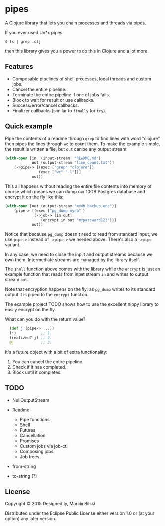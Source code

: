 # pipes

A Clojure library that lets you chain processes and threads via pipes.

If you ever used Un*x pipes

```
$ ls | grep .clj
```

then this library gives you a power to do this in Clojure and a lot more.

## Features

- Composable pipelines of shell processes, local threads and custom jobs.
- Cancel the entire pipeline.
- Terminate the entire pipeline if one of jobs fails.
- Block to wait for result or use callbacks.
- Success/error/cancel callbacks.
- Finalizer callbacks (similar to `finally` for `try`).

## Quick example

Pipe the contents of a readme through `grep` to find lines with word "clojure" then pipes
the lines through `wc` to count them. To make the example simple, the result is written
a file, but `out` can be any output stream.

```clojure
(with-open [in  (input-stream  "README.md")
            out (output-stream "line_count.txt")]
    (->pipe-> [(exec ["grep" "clojure"])
               (exec ["wc" "-l"])]
            out))
```        

This all happens without reading the entire file contents into memory of course which means
we can dump our 10GB Postgres database and encrypt it on the fly like this:


```clojure
(with-open [out (output-stream "mydb_backup.enc")]
    (pipe-> [(exec ["pg_dump mydb"])
             (->job-> [in out]
                (encrypt in out "mypassword123"))]
            out))
```

Notice that because `pg_dump` doesn't need to read from standard input, we use `pipe->`
instead of `->pipe->` we needed above. There's also a `->pipe` variant.

In any case, we need to close the input and output streams because we own them. Intermediate
streams are managed by the library itself.

The `shell` function above comes with the library while the `encrypt` is just an example function that
reads from input stream `in` and writes to output stream `out`.

Note that encryption happens on the fly; as `pg_dump` writes to its standard output it is piped to the `encrypt` function.

The example project TODO shows how to use the excellent nippy library to easily encrypt on the fly.


What can you do with the return value? 

```clojure
  (def j (pipe-> ...))
  (j)           ;; 1.
  (realized? j) ;; 2.
  @j            ;; 3.
```

It's a future object with a bit of extra functionality:

1. You can cancel the entire pipeline.
2. Check if it has completed.
3. Block until it completes.

## TODO

+ NullOutputStream

- Readme
  - Pipe functions.
  - Shell
  - Futures
  - Cancellation
  - Promises
  - Custom jobs via job-ctl
  - Composing jobs
  - Job trees.
  
- from-string
- to-string (?)

## License

Copyright © 2015 Designed.ly, Marcin Bilski

Distributed under the Eclipse Public License either version 1.0 or (at
your option) any later version.
